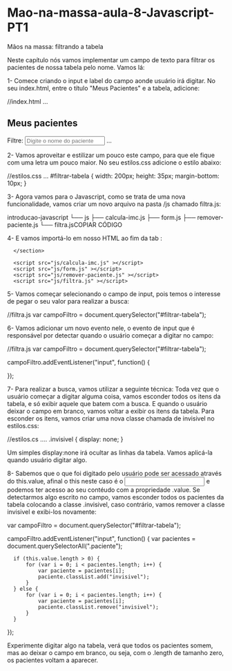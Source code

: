# Mao-na-massa-aula-8-Javascript-PT1
Mãos na massa: filtrando a tabela

Neste capítulo nós vamos implementar um campo de texto para filtrar os pacientes de nossa tabela pelo nome. Vamos lá:

1- Comece criando o input e label do campo aonde usuário irá digitar. No seu index.html, entre o título "Meus Pacientes" e a tabela, adicione:

  //index.html
  ...
      <h2>Meus pacientes</h2>
      <label for="filtrar-tabela">Filtre:</label>
      <input type="text" name="filtro" id="filtrar-tabela" placeholder="Digite o nome do paciente">
      <table>
  ...
  
2- Vamos aproveitar e estilizar um pouco este campo, para que ele fique com uma letra um pouco maior. No seu estilos.css adicione o estilo abaixo:

  //estilos.css
  ...
  #filtrar-tabela {
      width: 200px;
      height: 35px;
      margin-bottom: 10px;
  }
  
3- Agora vamos para o Javascript, como se trata de uma nova funcionalidade, vamos criar um novo arquivo na pasta /js chamado filtra.js:

  introducao-javascript
     └── js
         ├── calcula-imc.js
         ├── form.js
         ├── remover-paciente.js
         └── filtra.jsCOPIAR CÓDIGO
         
4- E vamos importá-lo em nosso HTML ao fim da tab <body>:

      </section>

      <script src="js/calcula-imc.js" ></script>
      <script src="js/form.js" ></script>
      <script src="js/remover-paciente.js" ></script>
      <script src="js/filtra.js" ></script>
  </body>
  
5- Vamos começar selecionando o campo de input, pois temos o interesse de pegar o seu valor para realizar a busca:

  //filtra.js
  var campoFiltro = document.querySelector("#filtrar-tabela");
  
6- Vamos adicionar um novo evento nele, o evento de input que é responsável por detectar quando o usuário começar a digitar no campo:

  //filtra.js
  var campoFiltro = document.querySelector("#filtrar-tabela");

  campoFiltro.addEventListener("input", function() {

  });
  
7- Para realizar a busca, vamos utilizar a seguinte técnica: Toda vez que o usuário começar a digitar alguma coisa, vamos esconder todos os itens da tabela, e só exibir aquele que batem com a busca. E quando o usuário deixar o campo em branco, vamos voltar a exibir os itens da tabela. Para esconder os itens, vamos criar uma nova classe chamada de invisivel no estilos.css:

  //estilos.cs
  ....
  .invisivel {
      display: none;
  }
  
Um simples display:none irá ocultar as linhas da tabela. Vamos aplicá-la quando usuário digitar algo.

8- Sabemos que o que foi digitado pelo usuário pode ser acessado através do this.value, afinal o this neste caso é o <input> e podemos ter acesso ao seu contéudo com a propriedade .value. Se detectarmos algo escrito no campo, vamos esconder todos os pacientes da tabela colocando a classe .invisivel, caso contrário, vamos remover a classe invisivel e exibi-los novamente:

  var campoFiltro = document.querySelector("#filtrar-tabela");

  campoFiltro.addEventListener("input", function() {
      var pacientes = document.querySelectorAll(".paciente");

      if (this.value.length > 0) {
          for (var i = 0; i < pacientes.length; i++) {
              var paciente = pacientes[i];            
              paciente.classList.add("invisivel");    
          }
      } else {
          for (var i = 0; i < pacientes.length; i++) {
              var paciente = pacientes[i];
              paciente.classList.remove("invisivel");
          }
      }
  });
  
Experimente digitar algo na tabela, verá que todos os pacientes somem, mas ao deixar o campo em branco, ou seja, com o .length de tamanho zero, os pacientes voltam a aparecer.
